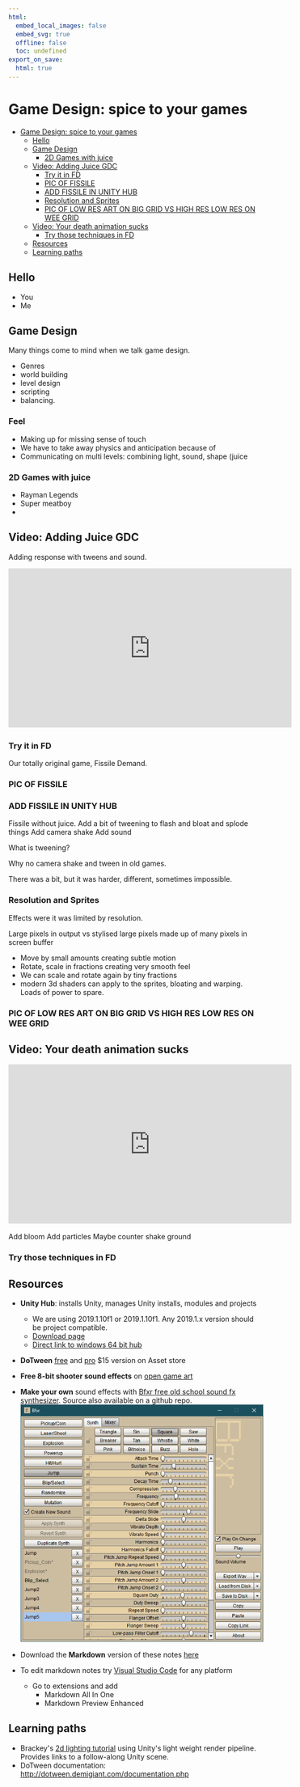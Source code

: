 ```yaml
---
html:
  embed_local_images: false
  embed_svg: true
  offline: false
  toc: undefined
export_on_save:
  html: true
---
```

# Game Design: spice to your games

<!-- @import "[TOC]" {cmd="toc" depthFrom=1 depthTo=6 orderedList=false} -->

<!-- code_chunk_output -->

- [Game Design: spice to your games](#game-design-spice-to-your-games)
  - [Hello](#hello)
  - [Game Design](#game-design)
    - [2D Games with juice](#2d-games-with-juice)
  - [Video: Adding Juice GDC](#video-adding-juice-gdc)
    - [Try it in FD](#try-it-in-fd)
    - [PIC OF FISSILE](#pic-of-fissile)
    - [ADD FISSILE IN UNITY HUB](#add-fissile-in-unity-hub)
    - [Resolution and Sprites](#resolution-and-sprites)
    - [PIC OF LOW RES ART ON BIG GRID VS HIGH RES LOW RES ON WEE GRID](#pic-of-low-res-art-on-big-grid-vs-high-res-low-res-on-wee-grid)
  - [Video: Your death animation sucks](#video-your-death-animation-sucks)
    - [Try those techniques in FD](#try-those-techniques-in-fd)
  - [Resources](#resources)
  - [Learning paths](#learning-paths)

<!-- /code_chunk_output -->

## Hello

* You
* Me

## Game Design

Many things come to mind when we talk game design. 
* Genres
* world building
* level design
* scripting
* balancing.

 ### Feel

* Making up for missing sense of touch
* We have to take away physics and anticipation because of 
* Communicating on multi levels: combining light, sound, shape (juice

### 2D Games with juice

* Rayman Legends
* Super meatboy
* 

## Video: Adding Juice GDC

Adding response with tweens and sound.

<iframe width="560" height="315" src="https://www.youtube.com/embed/Fy0aCDmgnxg" frameborder="0" allow="accelerometer; autoplay; encrypted-media; gyroscope; picture-in-picture" allowfullscreen></iframe>

### Try it in FD

Our totally original game, Fissile Demand.

### PIC OF FISSILE

### ADD FISSILE IN UNITY HUB

Fissile without juice.
Add a bit of tweening to flash and bloat and splode things
Add camera shake
Add sound

What is tweening?

Why no camera shake and tween in old games.

There was a bit, but it was harder, different, sometimes impossible.

### Resolution and Sprites
Effects were it was limited by resolution. 

Large pixels in output vs stylised large pixels made up of many pixels in screen buffer
  - Move by small amounts creating subtle motion
  - Rotate, scale in fractions creating very smooth feel
  - We can scale and rotate again by tiny fractions
  - modern 3d shaders can apply to the sprites, bloating and warping. Loads of power to spare.

### PIC OF LOW RES ART ON BIG GRID VS HIGH RES LOW RES ON WEE GRID

## Video: Your death animation sucks
 
<iframe width="560" height="315" src="https://www.youtube.com/embed/pmSAG51BybY" frameborder="0" allow="accelerometer; autoplay; encrypted-media; gyroscope; picture-in-picture" allowfullscreen></iframe>

Add bloom
Add particles
Maybe counter shake ground


### Try those techniques in FD

## Resources

* **Unity Hub**: installs Unity, manages Unity installs, modules and projects
  - We are using 2019.1.10f1 or 2019.1.10f1. Any 2019.1.x version should be project compatible.
  - [Download page](https://unity3d.com/get-unity/download)
  - [Direct link to windows 64 bit hub](https://public-cdn.cloud.unity3d.com/hub/prod/UnityHubSetup.exe)
* **DoTween** [free](https://assetstore.unity.com/packages/tools/animation/dotween-hotween-v2-27676 ) and [pro](https://assetstore.unity.com/packages/tools/visual-scripting/dotween-pro-32416) $15 version on Asset store
* **Free 8-bit shooter sound  effects** on [open game art](https://opengameart.org/content/retro-shooter-sound-effects)
* **Make your own** sound effects with [Bfxr free old school sound fx synthesizer](https://www.bfxr.net/). Source also available on a github repo.
![bfxr app for windows or mac](assets/bfxr_window.png)

* Download the **Markdown** version of these notes [here](designing_spice.md) 
* To edit markdown notes try [Visual Studio Code](https://code.visualstudio.com/download) for any platform
  - Go to extensions and add
    * Markdown All In One
    * Markdown Preview Enhanced

## Learning paths

* Brackey's [2d lighting tutorial](
https://youtu.be/nkgGyO9VG54) using Unity's light weight render pipeline. Provides links to a follow-along Unity scene.
* DoTween documentation: http://dotween.demigiant.com/documentation.php